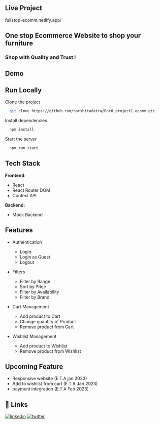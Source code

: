 
  ## Live Project
  
fullstop-ecomm.netlify.app/
## One stop Ecommerce Website to shop your furniture
### Shop with Quality and Trust !
  
## Demo




## Run Locally

Clone the project

```bash
  git clone https://github.com/harshitadatra/Roc8_project1_ecomm.git
```



Install dependencies

```bash
  npm install
```

Start the server

```bash
  npm run start
```


## Tech Stack

**Frontend:** 

- React
- React Router DOM
- Context API


**Backend:** 
- Mock Backend


## Features

- Authentication
    - Login
    - Login as Guest
    - Logout
- Filters 
    - Filter by Range
    - Sort by Price
    - Filter by Availability
    - Filter by Brand
    
- Cart Management 
    - Add product to Cart
    - Change quantity of Product
    - Remove product from Cart
- Wishlist Management
    - Add product to Wishlist
    - Remove product from Wishlist

## Upcoming Feature

- Responsive website (E.T.A jan 2023)
- Add to wishlist from cart (E.T.A Jan 2023)
- payment integration (E.T.A Feb 2023)
  


## 🔗 Links
[![linkedin](https://img.shields.io/badge/linkedin-0A66C2?style=for-the-badge&logo=linkedin&logoColor=white)](https://www.linkedin.com/in/harshit-adatra-777818179/)
[![twitter](https://img.shields.io/badge/twitter-1DA1F2?style=for-the-badge&logo=twitter&logoColor=white)](https://twitter.com/Harshit_Adatra)

